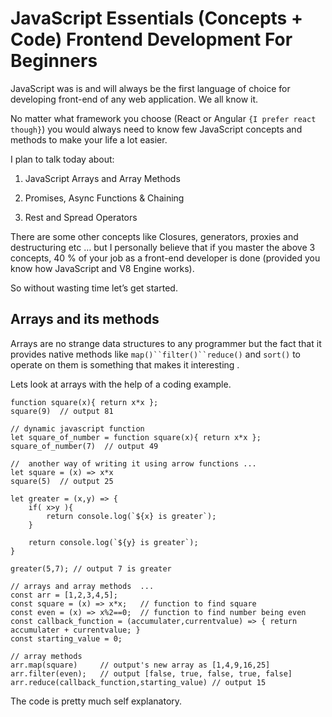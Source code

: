 # JavaScript Essentials (Concepts + Code) Frontend Development For Beginners

JavaScript was is and will always be  the first language of choice for 
developing front-end of any web application. We all know it. 

No matter what framework you choose (React or Angular `{I prefer react though}`) 
you would always need to know few JavaScript concepts and methods to make your life a lot easier. 

I plan to talk today about: 

1.  JavaScript Arrays and Array Methods 

2. Promises, Async Functions & Chaining 

3.  Rest and Spread Operators

There are some other concepts like Closures, generators, proxies and  destructuring etc … 
but I personally believe that if you master the above 3 concepts, 
40 % of your job as a front-end developer is done (provided you know how JavaScript and V8 Engine works).

So without wasting time let’s get started.

## Arrays and its methods

Arrays are no strange data structures to any programmer but the fact that 
it provides native methods like `map()``filter()``reduce()` and `sort()` to operate on them is something that makes it interesting . 

Lets look at arrays with the help of a coding example. 

```
function square(x){ return x*x };
square(9)  // output 81 

// dynamic javascript function 
let square_of_number = function square(x){ return x*x };
square_of_number(7)  // output 49
 
//  another way of writing it using arrow functions ... 
let square = (x) => x*x
square(5)  // output 25

let greater = (x,y) => { 
    if( x>y ){ 
        return console.log(`${x} is greater`);
    }
    
    return console.log(`${y} is greater`);
}

greater(5,7); // output 7 is greater

// arrays and array methods  ... 
const arr = [1,2,3,4,5];
const square = (x) => x*x;   // function to find square 
const even = (x) => x%2==0;  // function to find number being even
const callback_function = (accumulater,currentvalue) => { return accumulater + currentvalue; }
const starting_value = 0;

// array methods 
arr.map(square)     // output's new array as [1,4,9,16,25]
arr.filter(even);   // output [false, true, false, true, false]
arr.reduce(callback_function,starting_value) // output 15
```

The code is pretty much self explanatory. 



